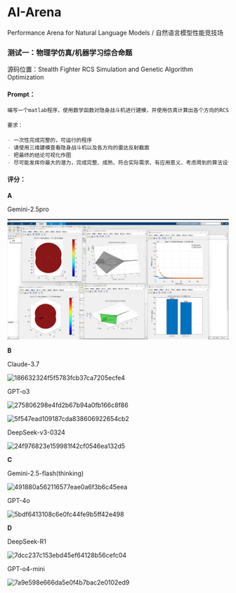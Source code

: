 # AI-Arena

Performance Arena for Natural Language Models / 自然语言模型性能竞技场

### 测试一：物理学仿真/机器学习综合命题

源码位置：Stealth Fighter RCS Simulation and Genetic Algorithm Optimization

#### Prompt：

```markdown
编写一个matlab程序，使用数学函数对隐身战斗机进行建模，并使用仿真计算出各个方向的RCS，最后还要使用遗传算法优化隐身战斗机各项设计，以减少RCS。

要求：

- 一次性完成完整的，可运行的程序
- 请使用三维建模查看隐身战斗机以及各方向的雷达反射截面
- 把最终的结论可视化作图
- 尽可能发挥你最大的潜力，完成完整、成熟、符合实际需求、有应用意义、考虑周到的算法设计
```

#### 评分：

**A**

Gemini-2.5pro

![bc439f310cd8572ef060033f7349b985](Picture\bc439f310cd8572ef060033f7349b985.png)

**B**

Claude-3.7

![186632324f5f5783fcb37ca7205ecfe4](D:\Auto\Note\AI\竞技场\Picture\186632324f5f5783fcb37ca7205ecfe4.png)

GPT-o3

![275806298e4fd2b67b94a0fb166c8f86](D:\Auto\Note\AI\竞技场\Picture\275806298e4fd2b67b94a0fb166c8f86.png)

![5f547ead109187cda838606922654cb2](D:\Auto\Note\AI\竞技场\Picture\5f547ead109187cda838606922654cb2.png)

DeepSeek-v3-0324

![24f976823e159981f42cf0546ea132d5](D:\Auto\Note\AI\竞技场\Picture\24f976823e159981f42cf0546ea132d5.png)

**C**

Gemini-2.5-flash(thinking)

![491880a562116577eae0a6f3b6c45eea](D:\Auto\Note\AI\竞技场\Picture\491880a562116577eae0a6f3b6c45eea.png)

GPT-4o

![5bdf6413108c6e0fc44fe9b5ff42e498](D:\Auto\Note\AI\竞技场\Picture\5bdf6413108c6e0fc44fe9b5ff42e498.png)

**D**

DeepSeek-R1

![7dcc237c153ebd45ef64128b56cefc04](D:\Auto\Note\AI\竞技场\Picture\7dcc237c153ebd45ef64128b56cefc04.png)

GPT-o4-mini

![7a9e598e666da5e0f4b7bac2e0102ed9](D:\Auto\Note\AI\竞技场\Picture\7a9e598e666da5e0f4b7bac2e0102ed9.png)